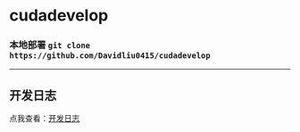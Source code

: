 # cudadevelop
### 本地部署 `git clone https://github.com/Davidliu0415/cudadevelop`
***
## 开发日志 
点我查看：[开发日志](CUDA\learninglist\readme.md) 